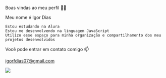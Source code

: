 Boas vindas ao meu perfil 💙💙

Meu nome é Igor Dias

    Estou estudando na Alura
    Estou me desenvolvendo na linguagem JavaScript
    Utilizo esse espaço para minha organização e compartilhamento dos meu projetos desenvolvidos

Você pode entrar em contato comigo 📫

igorfdias07@gmail.com

![](https://media1.tenor.com/m/IEm8gmpWPi4AAAAC/angry-seccato.gif)
